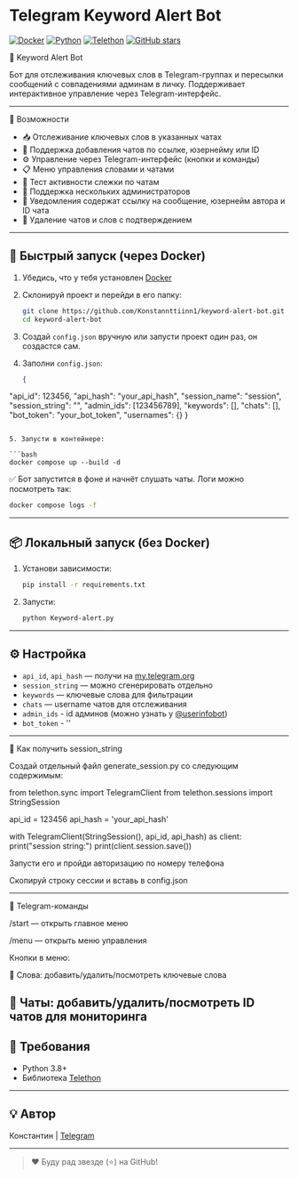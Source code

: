 # Telegram Keyword Alert Bot

[![Docker](https://img.shields.io/badge/docker-ready-blue)](https://www.docker.com/)
[![Python](https://img.shields.io/badge/python-3.8%2B-blue.svg)](https://www.python.org/)
[![Telethon](https://img.shields.io/badge/library-telethon-orange)](https://github.com/LonamiWebs/Telethon)
[![GitHub stars](https://img.shields.io/github/stars/Konstannttiinn1/keyword-alert-bot.svg?style=social)](https://github.com/Konstannttiinn1/keyword-alert-bot/stargazers)

📌 Keyword Alert Bot

Бот для отслеживания ключевых слов в Telegram-группах и пересылки сообщений с совпадениями админам в личку. Поддерживает интерактивное управление через Telegram-интерфейс.

---



🚀 Возможности

- 📥 Отслеживание ключевых слов в указанных чатах
- 🧠 Поддержка добавления чатов по ссылке, юзернейму или ID
- ⚙️ Управление через Telegram-интерфейс (кнопки и команды)
- 📋 Меню управления словами и чатами
- 🔄 Тест активности слежки по чатам
- 📡 Поддержка нескольких администраторов
- 📎 Уведомления содержат ссылку на сообщение, юзернейм автора и ID чата
- 🧼 Удаление чатов и слов с подтверждением

---

## 🚀 Быстрый запуск (через Docker)

1. Убедись, что у тебя установлен [Docker](https://docs.docker.com/get-docker/)
2. Склонируй проект и перейди в его папку:

   ```bash
   git clone https://github.com/Konstannttiinn1/keyword-alert-bot.git
   cd keyword-alert-bot
   ```

3. Создай `config.json` вручную или запусти проект один раз, он создастся сам.
4. Заполни `config.json`:
   ```json
   {
  "api_id": 123456,
  "api_hash": "your_api_hash",
  "session_name": "session",
  "session_string": "",
  "admin_ids": [123456789],
  "keywords": [],
  "chats": [],
  "bot_token": "your_bot_token",
  "usernames": {}
      }

   ```

5. Запусти в контейнере:

   ```bash
   docker compose up --build -d
   ```

✅ Бот запустится в фоне и начнёт слушать чаты. Логи можно посмотреть так:

```bash
docker compose logs -f
```

---

## 📦 Локальный запуск (без Docker)

1. Установи зависимости:
   ```bash
   pip install -r requirements.txt
   ```

2. Запусти:
   ```bash
   python Keyword-alert.py
   ```


---

## ⚙️ Настройка

- `api_id`, `api_hash` — получи на [my.telegram.org](https://my.telegram.org)
- `session_string` — можно сгенерировать отдельно
- `keywords` — ключевые слова для фильтрации
- `chats` — username чатов для отслеживания
- `admin_ids` - id админов (можно узнать у [@userinfobot](https://t.me/userinfobot))
- `bot_token` - ''

---

🧪 Как получить session_string

Создай отдельный файл generate_session.py со следующим содержимым:

from telethon.sync import TelegramClient
from telethon.sessions import StringSession

api_id = 123456
api_hash = 'your_api_hash'

with TelegramClient(StringSession(), api_id, api_hash) as client:
    print("session string:")
    print(client.session.save())

Запусти его и пройди авторизацию по номеру телефона

Скопируй строку сессии и вставь в config.json

---

📲 Telegram-команды

/start — открыть главное меню

/menu — открыть меню управления

Кнопки в меню:

🔑 Слова: добавить/удалить/посмотреть ключевые слова

💬 Чаты: добавить/удалить/посмотреть ID чатов для мониторинга
---

## 🧠 Требования

- Python 3.8+
- Библиотека [Telethon](https://github.com/LonamiWebs/Telethon)

---

## 💡 Автор

Константин | [Telegram](https://t.me/L_Konstantinn)

---

> ❤️ Буду рад звезде (⭐) на GitHub!
